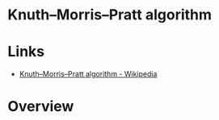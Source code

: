 # Knuth–Morris–Pratt algorithm

# Links

* [Knuth–Morris–Pratt algorithm - Wikipedia](https://en.wikipedia.org/wiki/Knuth%E2%80%93Morris%E2%80%93Pratt_algorithm) 

# Overview


